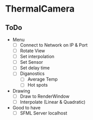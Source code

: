 # ThermalCamera

## ToDo

- Menu
    - [ ] Connect to Network on IP & Port
    - [ ] Rotate View
    - [ ] Set interpolation
    - [ ] Set Sensor
    - [ ] Set delay time
    - [ ] Diganostics
        - [ ] Average Temp
        - [ ] Hot spots
- Drawing
    - [ ] Draw to RenderWindow
    - [ ] Interpolate (Linear & Quadratic)

- Good to have
    - [ ] SFML Server localhost